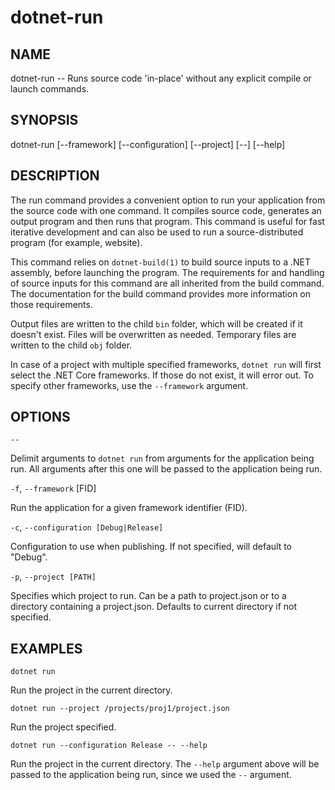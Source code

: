 dotnet-run
==========

## NAME 

dotnet-run -- Runs source code 'in-place' without any explicit compile or launch commands.

## SYNOPSIS

dotnet-run [--framework] [--configuration]
    [--project] [--] [--help]

## DESCRIPTION
The run command provides a convenient option to run your application from the  source code with one command. It compiles source code, generates an 
output program and then runs that program. This command is useful for fast iterative development and can also be used 
to run a source-distributed program (for example, website).

This command relies on `dotnet-build(1)` to build source inputs to a .NET assembly, before launching the program. 
The requirements for and handling of source inputs for this command are all inherited from the build command. 
The documentation for the build command provides more information on those requirements.

Output files are written to the child `bin` folder, which will be created if it doesn't exist. 
Files will be overwritten as needed. Temporary files are written to the child `obj` folder.  

In case of a project with multiple specified frameworks, `dotnet run` will first select the .NET Core frameworks. If 
those do not exist, it will error out. To specify other frameworks, use the `--framework` argument. 

## OPTIONS

`--`

Delimit arguments to `dotnet run` from arguments for the application being run. All arguments after this one will be passed to
the application being run. 

`-f`, `--framework` [FID]

Run the application for a given framework identifier (FID). 

`-c`, `--configuration [Debug|Release]`

Configuration to use when publishing. If not specified, will default to "Debug".

`-p`, `--project [PATH]`

Specifies which project to run. Can be a path to project.json or to a directory containing a project.json. Defaults to
current directory if not specified. 

## EXAMPLES

`dotnet run`

Run the project in the current directory. 

`dotnet run --project /projects/proj1/project.json`

Run the project specified.

`dotnet run --configuration Release -- --help`

Run the project in the current directory. The `--help` argument above will be passed to the application being run, since 
we used the `--` argument. 
